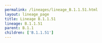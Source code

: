 ```yaml
---
permalink: /lineages/lineage_B.1.1.51.html
layout: lineage_page
title: Lineage B.1.1.51
lineage: B.1.1.51
parent: B.1.1
children: ['B.1.1.51']
---
```

